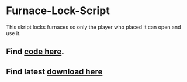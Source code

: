 # Furnace-Lock-Script
This skript locks furnaces so only the player who placed it can open and use it.
#### 
## Find [code here](https://github.com/Unbury/Furnace-Lock-Script/blob/main/Furnace-Lock.sk). 
## Find latest [download here](https://github.com/Unbury/Furnace-Lock-Script/releases)
